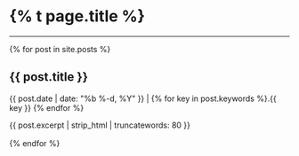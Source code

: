 <div id="title-banner" class="written">
  <h1>{% t page.title %}</h1>
  <hr>  
</div>
<div class="written">
{% for post in site.posts %}
  <a href="{{ post.url | prepend:site.baseurl }}"
     style="margin: 1rem 0; width: 100%; display: block; color: inherit; text-decoration: none; border-bottom: transparent;"
  >
    <h2 id="{{ post.title }}">{{ post.title }}</h2>
    <span>
      {{ post.date | date: "%b %-d, %Y" }} | {% for key in post.keywords %}.{{ key }} {% endfor %}
    </span>
    <p>{{ post.excerpt | strip_html | truncatewords: 80 }}</p>
  </a>
{% endfor %}
</div>